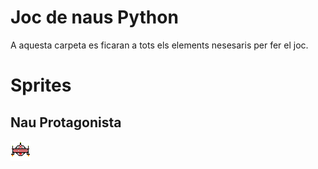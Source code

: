 # Joc de naus Python

A aquesta carpeta es ficaran a tots els elements nesesaris per fer el joc.

# Sprites
## Nau Protagonista
![Nau Protagonista](pixil-frame-0.png)
